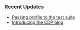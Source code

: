 ### Recent Updates

- [Passing profile to the test suite](/blog/20251024-passing-profile-to-the-test-suite.md)
- [Introducing the CDP blog](/blog/20251017-introducing-the-cdp-blog.md)
